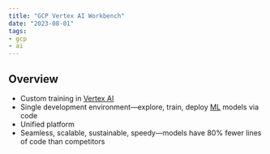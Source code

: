 ```yaml
---
title: "GCP Vertex AI Workbench"
date: "2023-08-01"
tags:
- gcp
- ai
---
```


## Overview

- Custom training in [Vertex AI](notes/moc/GCP%20Vertex%20AI.md)
- Single development environment—explore, train, deploy [ML](notes/Machine%20Learning.md) models via code
- Unified platform
- Seamless, scalable, sustainable, speedy—models have 80% fewer lines of code than competitors

